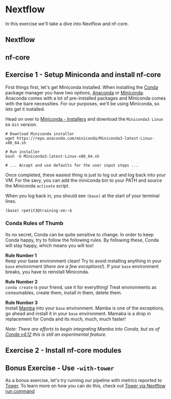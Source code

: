 # Nextflow 

In this exercise we'll take a dive into Nextflow and nf-core.

## Nextflow


## nf-core


## Exercise 1 - Setup Miniconda and install nf-core
First things first, let's get Miniconda installed. When installing the [Conda]() package manager you have two options, [Anaconda]() or [Miniconda](). Anaconda comes with a lot of pre-installed packages and Miniconda comes with the bare necessities. For our purposes, we'll be using Miniconda, so lets get it installed.

Head on over to [Miniconda - Installers](https://docs.conda.io/en/latest/miniconda.html#latest-miniconda-installer-links) and download the `Miniconda3 Linux 64-bit` version. 

```{bash}
# Download Miniconda installer
wget https://repo.anaconda.com/miniconda/Miniconda3-latest-Linux-x86_64.sh

# Run installer
bash -b Miniconda3-latest-Linux-x86_64.sh

# ... Accept and use defaults for the user input steps ...
```

Once completed, these easiest thing is just to log out and log back into your VM. For the savy, you can add the miniconda bin to your PATH and source the Miniconda `activate` script.

When you log back in, you should see `(base)` at the start of your terminal lines.

```{bash}
(base) rpetit3@training-vm:~$
```

### Conda Rules of Thumb
Its no secret, Conda can be quite sensitive to change. In order to keep Conda happy, try to follow the following rules. By following these, Conda will stay happy, which means you will too!

__Rule Number 1__  
Keep your base environment clean! Try to avoid installing anything in your `base` environment (_there are a few exceptions!_). If your `base` environment breaks, you have to reinstall Miniconda. 

__Rule Number 2__  
`conda create` is your friend, use it for everything! Treat environments as consumables, create them, install in them, delete them.  

__Rule Number 3__  
Install [Mamba](https://github.com/mamba-org/mamba) into your `base` environment. Mamba is one of the exceptions, go ahead and install it in your `base` environment. Mamaba is a drop in replacement for Conda and its much, much, much faster!   

_Note: There are efforts to begin integrating Mamba into Conda, but as of [Conda v4.12](https://github.com/conda/conda/releases/tag/4.12.0) this is still an experimental feature._  

## Exercise 2 - Install nf-core modules


## Bonus Exercise - Use `-with-tower`
As a bonus exercise, let's try running our pipeline with metrics reported to [Tower](https://tower.nf/). To 
learn more on how you can do this, check out [Tower via Nextflow run command](https://help.tower.nf/22.1/getting-started/usage/#via-tower-api)
